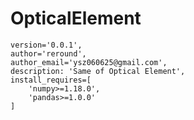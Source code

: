 
# OpticalElement

```text
version='0.0.1',
author='reround',
author_email='ysz060625@gmail.com',
description: 'Same of Optical Element',
install_requires=[
    'numpy>=1.18.0',
    'pandas>=1.0.0'
]
```
